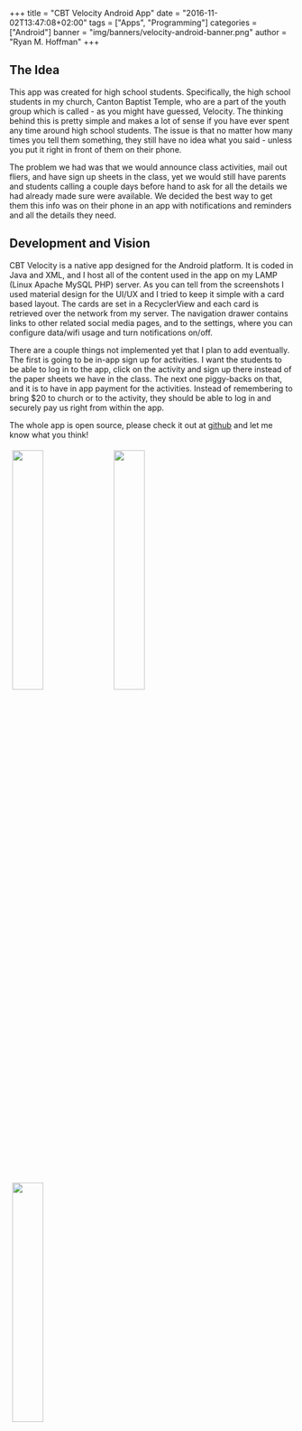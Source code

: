 +++
title = "CBT Velocity Android App"
date = "2016-11-02T13:47:08+02:00"
tags = ["Apps", "Programming"]
categories = ["Android"]
banner = "img/banners/velocity-android-banner.png"
author = "Ryan M. Hoffman"
+++

## The Idea

This app was created for high school students. Specifically, the high school students in my church, Canton
Baptist Temple, who are a part of the youth group which is called - as you might have guessed, Velocity.
The thinking behind this is pretty simple and makes a lot of sense if you have ever spent any time around
high school students. The issue is that no matter how many times you tell them something, they still have
no idea what you said - unless you put it right in front of them on their phone.

The problem we had was that we would announce class activities, mail out fliers, and have sign up sheets
in the class, yet we would still have parents and students calling a couple days before hand to ask for
all the details we had already made sure were available. We decided the best way to get them this info
was on their phone in an app with notifications and reminders and all the details they need.

## Development and Vision

CBT Velocity is a native app designed for the Android platform. It is coded in Java and XML, and I host
all of the content used in the app on my LAMP (Linux Apache MySQL PHP) server. As you can tell from the
screenshots I used material design for the UI/UX and I tried to keep it simple with a card based layout.
The cards are set in a RecyclerView and each card is retrieved over the network from my server. The
navigation drawer contains links to other related social media pages, and to the settings, where you can
configure data/wifi usage and turn notifications on/off.

There are a couple things not implemented yet that I plan to add eventually. The first is going to be
in-app sign up for activities. I want the students to be able to log in to the app, click on the activity
and sign up there instead of the paper sheets we have in the class. The next one piggy-backs on that, and
it is to have in app payment for the activities. Instead of remembering to bring $20 to church or to the
activity, they should be able to log in and securely pay us right from within the app.

The whole app is open source, please check it out at [github](https://github.com/ernieb4768/CBTVelocity)
and let me know what you think!

<img src="/img/banners/cbt-velocity-activities.png" style="width: 33%; height: 33%; padding: 5px"/> <img src="/img/banners/cbt-velocity-about-us.png" style="width: 33%; height: 33%; padding: 5px"/> <img src="/img/banners/cbt-velocity-nav-drawer.png" style="width: 33%; height: 33%; padding: 5px"/>